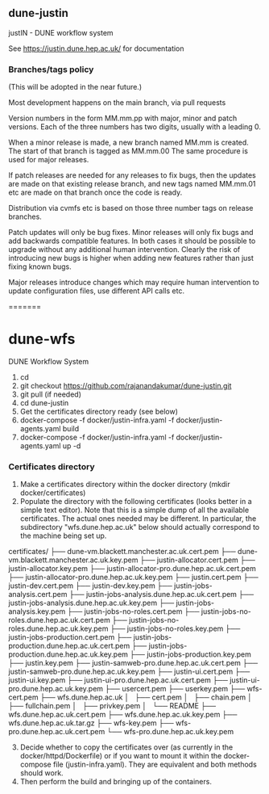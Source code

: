 ## dune-justin
justIN - DUNE workflow system

See https://justin.dune.hep.ac.uk/ for documentation

### Branches/tags policy

(This will be adopted in the near future.)

Most development happens on the main branch, via pull requests

Version numbers in the form MM.mm.pp with major, minor and patch versions.
Each of the three numbers has two digits, usually with a leading 0.

When a minor release is made, a new branch named MM.mm is created.
The start of that branch is tagged as MM.mm.00 The same procedure is used for
major releases.

If patch releases are needed for any releases to fix bugs, then 
the updates are made on that existing release branch, and new tags named 
MM.mm.01 etc are made on that branch once the code is ready.

Distribution via cvmfs etc is based on those three number tags on release
branches.

Patch updates will only be bug fixes. Minor releases will only fix bugs and
add backwards compatible features. In both cases it should be possible to
upgrade without any additional human intervention. Clearly the risk of 
introducing new bugs is higher when adding new features rather than just fixing
known bugs.

Major releases introduce changes which may require human intervention to
update configuration files, use different API calls etc.

=======
# dune-wfs
DUNE Workflow System

1. cd <YourFavouriteDirectory>
2. git checkout https://github.com/rajanandakumar/dune-justin.git
3. git pull (if needed)
4. cd dune-justin
5. Get the certificates directory ready (see below)
6. docker-compose -f docker/justin-infra.yaml -f docker/justin-agents.yaml build
7. docker-compose -f docker/justin-infra.yaml -f docker/justin-agents.yaml up -d

### Certificates directory

1. Make a certificates directory within the docker directory (mkdir docker/certificates)
2. Populate the directory with the following certificates (looks better in a simple text editor). Note that this is a simple dump of all the available certificates. The actual ones needed may be different. In particular, the subdirectory "wfs.dune.hep.ac.uk" below should actually correspond to the machine being set up.

certificates/
├── dune-vm.blackett.manchester.ac.uk.cert.pem
├── dune-vm.blackett.manchester.ac.uk.key.pem
├── justin-allocator.cert.pem
├── justin-allocator.key.pem
├── justin-allocator-pro.dune.hep.ac.uk.cert.pem
├── justin-allocator-pro.dune.hep.ac.uk.key.pem
├── justin.cert.pem
├── justin-dev.cert.pem
├── justin-dev.key.pem
├── justin-jobs-analysis.cert.pem
├── justin-jobs-analysis.dune.hep.ac.uk.cert.pem
├── justin-jobs-analysis.dune.hep.ac.uk.key.pem
├── justin-jobs-analysis.key.pem
├── justin-jobs-no-roles.cert.pem
├── justin-jobs-no-roles.dune.hep.ac.uk.cert.pem
├── justin-jobs-no-roles.dune.hep.ac.uk.key.pem
├── justin-jobs-no-roles.key.pem
├── justin-jobs-production.cert.pem
├── justin-jobs-production.dune.hep.ac.uk.cert.pem
├── justin-jobs-production.dune.hep.ac.uk.key.pem
├── justin-jobs-production.key.pem
├── justin.key.pem
├── justin-samweb-pro.dune.hep.ac.uk.cert.pem
├── justin-samweb-pro.dune.hep.ac.uk.key.pem
├── justin-ui.cert.pem
├── justin-ui.key.pem
├── justin-ui-pro.dune.hep.ac.uk.cert.pem
├── justin-ui-pro.dune.hep.ac.uk.key.pem
├── usercert.pem
├── userkey.pem
├── wfs-cert.pem
├── wfs.dune.hep.ac.uk
│   ├── cert.pem
│   ├── chain.pem
│   ├── fullchain.pem
│   ├── privkey.pem
│   └── README
├── wfs.dune.hep.ac.uk.cert.pem
├── wfs.dune.hep.ac.uk.key.pem
├── wfs.dune.hep.ac.uk.tar.gz
├── wfs-key.pem
├── wfs-pro.dune.hep.ac.uk.cert.pem
└── wfs-pro.dune.hep.ac.uk.key.pem

3. Decide whether to copy the certificates over (as currently in the docker/httpd/Dockerfile) or if you want to mount it within the docker-compose file (justin-infra.yaml). They are equivalent and both methods should work.
4. Then perform the build and bringing up of the containers.
